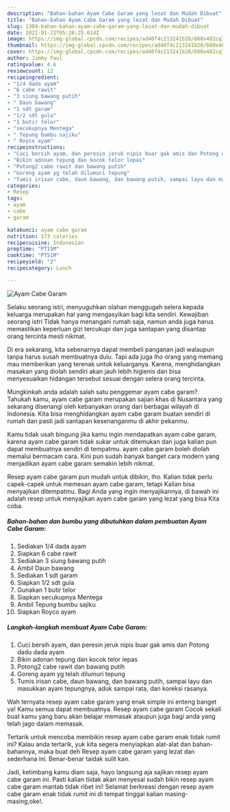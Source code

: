 ```yaml
---
description: "Bahan-bahan Ayam Cabe Garam yang lezat dan Mudah Dibuat"
title: "Bahan-bahan Ayam Cabe Garam yang lezat dan Mudah Dibuat"
slug: 1304-bahan-bahan-ayam-cabe-garam-yang-lezat-dan-mudah-dibuat
date: 2021-01-22T05:28:25.614Z
image: https://img-global.cpcdn.com/recipes/ad40f4c213241b28/680x482cq70/ayam-cabe-garam-foto-resep-utama.jpg
thumbnail: https://img-global.cpcdn.com/recipes/ad40f4c213241b28/680x482cq70/ayam-cabe-garam-foto-resep-utama.jpg
cover: https://img-global.cpcdn.com/recipes/ad40f4c213241b28/680x482cq70/ayam-cabe-garam-foto-resep-utama.jpg
author: Jimmy Paul
ratingvalue: 4.6
reviewcount: 12
recipeingredient:
- "1/4 dada ayam"
- "6 cabe rawit"
- "3 siung bawang putih"
- " Daun bawang"
- "1 sdt garam"
- "1/2 sdt gula"
- "1 butir telor"
- "secukupnya Mentega"
- " Tepung bumbu sajiku"
- " Royco ayam"
recipeinstructions:
- "Cuci bersih ayam, dan peresin jeruk nipis buar gak amis dan Potong dadu dada ayam"
- "Bikin adonan tepung dan kocok telor lepas"
- "Potong2 cabe rawit dan bawang putih"
- "Goreng ayam yg telah dilumuri tepung"
- "Tumis irisan cabe, daun bawang, dan bawang putih, sampai layu dan masukkan ayam tepungnya, aduk sampai rata, dan koreksi rasanya."
categories:
- Resep
tags:
- ayam
- cabe
- garam

katakunci: ayam cabe garam 
nutrition: 173 calories
recipecuisine: Indonesian
preptime: "PT15M"
cooktime: "PT51M"
recipeyield: "2"
recipecategory: Lunch

---
```



![Ayam Cabe Garam](https://img-global.cpcdn.com/recipes/ad40f4c213241b28/680x482cq70/ayam-cabe-garam-foto-resep-utama.jpg)

Selaku seorang istri, menyuguhkan olahan menggugah selera kepada keluarga merupakan hal yang mengasyikan bagi kita sendiri. Kewajiban seorang istri Tidak hanya menangani rumah saja, namun anda juga harus memastikan keperluan gizi tercukupi dan juga santapan yang disantap orang tercinta mesti nikmat.

Di era  sekarang, kita sebenarnya dapat membeli panganan jadi walaupun tanpa harus susah membuatnya dulu. Tapi ada juga lho orang yang memang mau memberikan yang terenak untuk keluarganya. Karena, menghidangkan masakan yang diolah sendiri akan jauh lebih higienis dan bisa menyesuaikan hidangan tersebut sesuai dengan selera orang tercinta. 



Mungkinkah anda adalah salah satu penggemar ayam cabe garam?. Tahukah kamu, ayam cabe garam merupakan sajian khas di Nusantara yang sekarang disenangi oleh kebanyakan orang dari berbagai wilayah di Indonesia. Kita bisa menghidangkan ayam cabe garam buatan sendiri di rumah dan pasti jadi santapan kesenanganmu di akhir pekanmu.

Kamu tidak usah bingung jika kamu ingin mendapatkan ayam cabe garam, karena ayam cabe garam tidak sukar untuk ditemukan dan juga kalian pun dapat membuatnya sendiri di tempatmu. ayam cabe garam boleh diolah memalui bermacam cara. Kini pun sudah banyak banget cara modern yang menjadikan ayam cabe garam semakin lebih nikmat.

Resep ayam cabe garam pun mudah untuk dibikin, lho. Kalian tidak perlu capek-capek untuk memesan ayam cabe garam, tetapi Kalian bisa menyajikan ditempatmu. Bagi Anda yang ingin menyajikannya, di bawah ini adalah resep untuk menyajikan ayam cabe garam yang lezat yang bisa Kita coba.

<!--inarticleads1-->

##### Bahan-bahan dan bumbu yang dibutuhkan dalam pembuatan Ayam Cabe Garam:

1. Sediakan 1/4 dada ayam
1. Siapkan 6 cabe rawit
1. Sediakan 3 siung bawang putih
1. Ambil  Daun bawang
1. Sediakan 1 sdt garam
1. Siapkan 1/2 sdt gula
1. Gunakan 1 butir telor
1. Siapkan secukupnya Mentega
1. Ambil  Tepung bumbu sajiku
1. Siapkan  Royco ayam




<!--inarticleads2-->

##### Langkah-langkah membuat Ayam Cabe Garam:

1. Cuci bersih ayam, dan peresin jeruk nipis buar gak amis dan Potong dadu dada ayam
1. Bikin adonan tepung dan kocok telor lepas
1. Potong2 cabe rawit dan bawang putih
1. Goreng ayam yg telah dilumuri tepung
1. Tumis irisan cabe, daun bawang, dan bawang putih, sampai layu dan masukkan ayam tepungnya, aduk sampai rata, dan koreksi rasanya.




Wah ternyata resep ayam cabe garam yang enak simple ini enteng banget ya! Kamu semua dapat membuatnya. Resep ayam cabe garam Cocok sekali buat kamu yang baru akan belajar memasak ataupun juga bagi anda yang telah jago dalam memasak.

Tertarik untuk mencoba membikin resep ayam cabe garam enak tidak rumit ini? Kalau anda tertarik, yuk kita segera menyiapkan alat-alat dan bahan-bahannya, maka buat deh Resep ayam cabe garam yang lezat dan sederhana ini. Benar-benar taidak sulit kan. 

Jadi, ketimbang kamu diam saja, hayo langsung aja sajikan resep ayam cabe garam ini. Pasti kalian tiidak akan menyesal sudah bikin resep ayam cabe garam mantab tidak ribet ini! Selamat berkreasi dengan resep ayam cabe garam enak tidak rumit ini di tempat tinggal kalian masing-masing,oke!.

